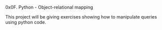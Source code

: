 0x0F. Python - Object-relational mapping

This project will be giving exercises showing how to manipulate queries using python code.
